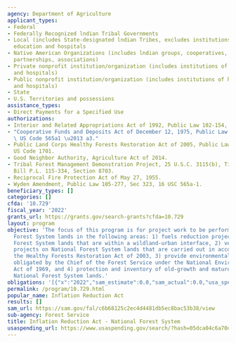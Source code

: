 ```yaml
---
agency: Department of Agriculture
applicant_types:
- Federal
- Federally Recognized lndian Tribal Governments
- Local (includes State-designated lndian Tribes, excludes institutions of higher
  education and hospitals
- Native American Organizations (includes lndian groups, cooperatives, corporations,
  partnerships, associations)
- Private nonprofit institution/organization (includes institutions of higher education
  and hospitals)
- Public nonprofit institution/organization (includes institutions of higher education
  and hospitals)
- State
- U.S. Territories and possessions
assistance_types:
- Direct Payments for a Specified Use
authorizations:
- Interior and Related Appropriations Act of 1992, Public Law 102-154, Part P.L. 102-154.
- "Cooperative Funds and Deposits Act of December 12, 1975, Public Law 94-148, 16\
  \ US Code 565a1 \u2013 a3."
- Public Land Corps Healthy Forests Restoration Act of 2005, Public Law 109-154, 16
  US Code 1701.
- Good Neighbor Authority, Agriculture Act of 2014.
- Tribal Forest Management Demonstration Project, 25 U.S.C. 3115(b), Title 2018 Farm
  Bill P.L. 115-334, Section 8703.
- Reciprocal Fire Protection Act of May 27, 1955.
- Wyden Amendment, Public Law 105-277, Sec 323, 16 USC 565a-1.
beneficiary_types: []
categories: []
cfda: '10.729'
fiscal_year: '2022'
grants_url: https://grants.gov/search-grants?cfda=10.729
layout: program
objective: 'The focus of this program is for project work to be performed on National
  Forest System lands in the following areas: 1) fuels reduction projects on National
  Forest System lands that are within a wildland-urban interface, 2) vegetation management
  projects on National Forest System lands that are carried out in accordance with
  the Healthy Forests Restoration Act of 2003, 3) provide environmental reviews under
  obligated by the Chief of the Forest Service under the National Environmental Policy
  Act of 1969, and 4) protection and inventory of old-growth and matures forests on
  National Forest System lands.'
obligations: '[{"x":"2022","sam_estimate":0.0,"sam_actual":0.0,"usa_spending_actual":0.0},{"x":"2023","sam_estimate":2150000000.0,"sam_actual":0.0,"usa_spending_actual":207425434.67},{"x":"2024","sam_estimate":0.0,"sam_actual":0.0,"usa_spending_actual":0.0}]'
permalink: /program/10.729.html
popular_name: Inflation Reduction Act
results: []
sam_url: https://sam.gov/fal/c6b68125c2ec4d4481db5ec8bac53b38/view
sub-agency: Forest Service
title: Inflation Reduction Act - National Forest System
usaspending_url: https://www.usaspending.gov/search/?hash=05dca04c6a70dca163da37308c39fc85
---
```

